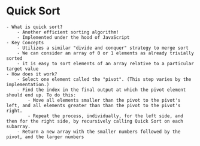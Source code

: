 # Quick Sort
	- What is quick sort?
        - Another efficient sorting algorithm!
        - Implemented under the hood of JavaScript
    - Key Concepts
        - Utilizes a similar "divide and conquer" strategy to merge sort
        - We can consider an array of 0 or 1 elements as already trivially sorted
        - it is easy to sort elements of an array relative to a particular target value
	- How does it work?
        - Select one element called the "pivot". (This step varies by the implementation.)
        - Find the index in the final output at which the pivot element should end up. To do this:
            - Move all elements smaller than the pivot to the pivot's left, and all elements greater than than the pivot to the pivot's right.
            - Repeat the process, individually, for the left side, and then for the right side, by recursively calling Quick Sort on each subarray.
        - Return a new array with the smaller numbers followed by the pivot, and the larger numbers

